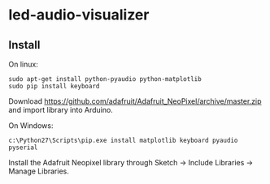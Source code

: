 # led-audio-visualizer

## Install
On linux:

```
sudo apt-get install python-pyaudio python-matplotlib 
sudo pip install keyboard
```

Download https://github.com/adafruit/Adafruit_NeoPixel/archive/master.zip and import library into Arduino.

On Windows:

```
c:\Python27\Scripts\pip.exe install matplotlib keyboard pyaudio pyserial
```

Install the Adafruit Neopixel library through Sketch -> Include Libraries -> Manage Libraries.
